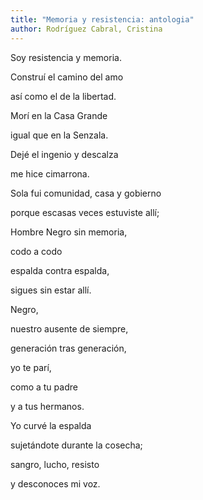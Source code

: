 ```yaml
---
title: "Memoria y resistencia: antologia"
author: Rodríguez Cabral, Cristina
---
```

<div data-schema-version="8"><p>Soy resistencia y memoria.</p> <p>Construí el camino del amo</p> <p>así como el de la libertad.</p> <p>Morí en la Casa Grande</p> <p>igual que en la Senzala.</p> <p>Dejé el ingenio y descalza</p> <p>me hice cimarrona.</p> <p>Sola fui comunidad, casa y gobierno</p> <p>porque escasas veces estuviste allí;</p> <p>Hombre Negro sin memoria,</p> <p>codo a codo</p> <p>espalda contra espalda,</p> <p>sigues sin estar allí. </p> <p>Negro,</p> <p>nuestro ausente de siempre,</p> <p>generación tras generación,</p> <p>yo te parí,</p> <p>como a tu padre</p> <p>y a tus hermanos.</p> <p>Yo curvé la espalda</p> <p>sujetándote durante la cosecha;</p> <p>sangro, lucho, resisto</p> <p>y desconoces mi voz.</p> </div>